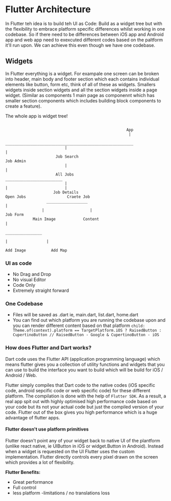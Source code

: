# Flutter Architecture
In Flutter teh idea is to build teh UI as Code: Build as a widget tree but with the flexibility to embrace platform specific differences whilst working in one codebase. So if there need to be differences between iOS app and Android app and web app need to exexcuted different codes based on the paltform it'll run upon. We can achieve this even though we have one codebase. 

## Widgets
In Flutter everything is a widget. For exampale one screen can be broken into header, main body and footer section which each contains individual elements like button, form etc, think of all of these as widgets. Smallers widgets inside section widgets and all the section widgets inside a page widget. (Similar as components 1 main page as componennt which has smaller section components which includes building block components to create a feature).

The whole app is widget tree!
```

                                                     App                         
                                                      |
                            ________________________________________________________
                          |                                                         |
                      Job Search                                                Job Admin
                          |                                                         |
                      All Jobs                                             _________________________
                          |                                               |                         |
                     Job Details                                      Open Jobs                  Craete Job
                  __________________                                                                |
                |                    |                                                            Job Form
            Main Image            Content                                                           |
                                                                                              ________________
                                                                                            |                 |
                                                                                        Add Image           Add Map

``` 

### UI as code
- No Drag and Drop
- No visual Editor
- Code Only
- Extremely straight forward

### One Codebase
- Files will be saved as .dart ie, main.dart, list.dart, home.dart
- You can find out which platform you are running the codebase upon and you can render different content based on that platform
`child: Theme.of(context).platform == TargetPlatform.iOS ? RaisedButton : CupertinoButton // RaisedButton - Google & CupertinoButton - iOS`

### How does Flutter and Dart works?
Dart code uses the Flutter API (application programming language) which means flutter gives you a collection of utility functions and widgets that you can use to build the interface you want to build which will be build for iOS / Android / Web.

Flutter simply compiles that Dart code to the native codes (iOS specific code, android sepcific code or web specific code) for these different platform. The compilation is done with the help of `Flutter SDK`. As a result, a real app spit out with highly optimised high performance code based on your code but its not your actual code but just the compiled version of your code. Flutter out of the box gives you high performance which is a huge advantage of flutter apps.

#### Flutter doesn't use platform primitives
Flutter doesn't point any of your widget back to native UI of the plantform (unlike react native, ie UIButton in iOS or widget.Button in Android). Instead when a widget is requested on the UI Flutter uses the custom implementation. Flutter directly controls every pixel drawn on the screen which provides a lot of flexibility. 

**Flutter Benefits:**
- Great performance
- Full control
- less platform -limitations / no translations loss